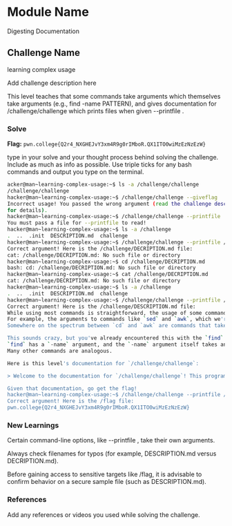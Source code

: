 # Module Name
Digesting Documentation
## Challenge Name
learning complex usage

Add challenge description here

This level teaches that some commands take arguments which themselves take arguments (e.g., find -name PATTERN), and gives documentation for /challenge/challenge which prints files when given --printfile <path>.

### Solve
**Flag:** `pwn.college{Q2r4_NXGHEJvY3xm4R9g0rIMboR.QX1ITO0wiMzEzNzEzW}`

type in your solve and your thought process behind solving the challenge. Include as much as info as possible. Use triple ticks for any bash commands and output you type on the terminal.

```bash
acker@man~learning-complex-usage:~$ ls -a /challenge/challenge
/challenge/challenge
hacker@man~learning-complex-usage:~$ /challenge/challenge --giveflag
Incorrect usage! You passed the wrong argument (read the challenge description 
for details).
hacker@man~learning-complex-usage:~$ /challenge/challenge --printfile
You must pass a file for --printfile to read!
hacker@man~learning-complex-usage:~$ ls -a /challenge
.  ..  .init  DESCRIPTION.md  challenge
hacker@man~learning-complex-usage:~$ /challenge/challenge --printfile /challenge/DECRIPTION.md
Correct argument! Here is the /challenge/DECRIPTION.md file:
cat: /challenge/DECRIPTION.md: No such file or directory
hacker@man~learning-complex-usage:~$ cd /challenge/DECRIPTION.md
bash: cd: /challenge/DECRIPTION.md: No such file or directory
hacker@man~learning-complex-usage:~$ cat /challenge/DECRIPTION.md
cat: /challenge/DECRIPTION.md: No such file or directory
hacker@man~learning-complex-usage:~$ ls -a /challenge
.  ..  .init  DESCRIPTION.md  challenge
hacker@man~learning-complex-usage:~$ /challenge/challenge --printfile /challenge/DESCRIPTION.md
Correct argument! Here is the /challenge/DESCRIPTION.md file:
While using most commands is straightforward, the usage of some commands can get quite complex.
For example, the arguments to commands like `sed` and `awk`, which we're definitely not getting into right now, are entire programs in an esoteric programming language!
Somewhere on the spectrum between `cd` and `awk` are commands that take arguments to their arguments...

This sounds crazy, but you've already encountered this with the `find` level in [Basic Commands](/linux-luminarium/commands).
`find` has a `-name` argument, and the `-name` argument itself takes an argument specifying the name to search for.
Many other commands are analogous.

Here is this level's documentation for `/challenge/challenge`:

> Welcome to the documentation for `/challenge/challenge`! This program allows you to print arbitrary files to the terminal, when given the `--printfile` argument. The argument to the `--printfile` argument is the path of the flag to read. For example, `/challenge/challenge --printfile /challenge/DESCRIPTION.md` will print out the description of the level!

Given that documentation, go get the flag!
hacker@man~learning-complex-usage:~$ /challenge/challenge --printfile /flag
Correct argument! Here is the /flag file:
pwn.college{Q2r4_NXGHEJvY3xm4R9g0rIMboR.QX1ITO0wiMzEzNzEzW}
```

### New Learnings
Certain command-line options, like --printfile <path>, take their own arguments.

 Always check filenames for typos (for example, DESCRIPTION.md versus DECRIPTION.md).

 Before gaining access to sensitive targets like /flag, it is advisable to confirm behavior on a secure sample file (such as DESCRIPTION.md).

### References 
Add any references or videos you used while solving the challenge.
